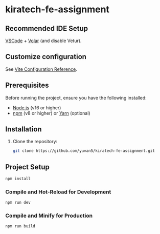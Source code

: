 # kiratech-fe-assignment

## Recommended IDE Setup

[VSCode](https://code.visualstudio.com/) + [Volar](https://marketplace.visualstudio.com/items?itemName=Vue.volar) (and disable Vetur).

## Customize configuration

See [Vite Configuration Reference](https://vite.dev/config/).

## Prerequisites
Before running the project, ensure you have the following installed:
- [Node.js](https://nodejs.org/) (v16 or higher)
- [npm](https://www.npmjs.com/) (v8 or higher) or [Yarn](https://yarnpkg.com/) (optional)

## Installation
1. Clone the repository:
   ```bash
   git clone https://github.com/yuvan5/kiratech-fe-assignment.git

## Project Setup

```sh
npm install
```

### Compile and Hot-Reload for Development

```sh
npm run dev
```

### Compile and Minify for Production

```sh
npm run build
```
